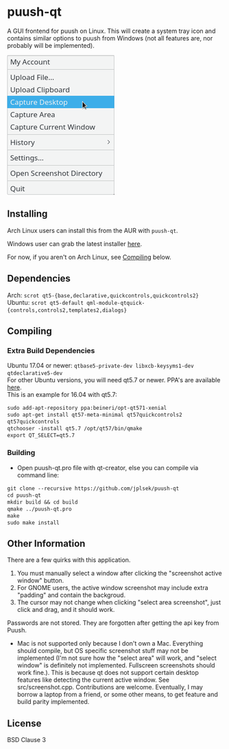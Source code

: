 puush-qt
========
A GUI frontend for puush on Linux. This will create a system tray icon and contains similar options to puush from Windows (not all features are, nor probably will be implemented).

![Screenshot](screenshot.png)

## Installing
Arch Linux users can install this from the AUR with `puush-qt`.  

Windows user can grab the latest installer [here](https://github.com/jplsek/puush-qt/releases).

For now, if you aren't on Arch Linux, see [Compiling](#compiling) below.

## Dependencies
Arch: `scrot qt5-{base,declarative,quickcontrols,quickcontrols2}`  
Ubuntu: `scrot qt5-default qml-module-qtquick-{controls,controls2,templates2,dialogs}`

## Compiling
### Extra Build Dependencies
Ubuntu 17.04 or newer: `qtbase5-private-dev libxcb-keysyms1-dev qtdeclarative5-dev`  
For other Ubuntu versions, you will need qt5.7 or newer. PPA's are available [here](https://launchpad.net/~beineri/+ppa-packages).  
This is an example for 16.04 with qt5.7:

```
sudo add-apt-repository ppa:beineri/opt-qt571-xenial
sudo apt-get install qt57-meta-minimal qt57quickcontrols2 qt57quickcontrols
qtchooser -install qt5.7 /opt/qt57/bin/qmake
export QT_SELECT=qt5.7
```

### Building

* Open puush-qt.pro file with qt-creator, else you can compile via command line:

```
git clone --recursive https://github.com/jplsek/puush-qt  
cd puush-qt  
mkdir build && cd build  
qmake ../puush-qt.pro  
make  
sudo make install
```

## Other Information
There are a few quirks with this application.  
1. You must manually select a window after clicking the "screenshot active window" button.  
2. For GNOME users, the active window screenshot may include extra "padding" and contain the backgroud.  
3. The cursor may not change when clicking "select area screenshot", just  click and drag, and it should work.

Passwords are not stored. They are forgotten after getting the api key from Puush.

* Mac is not supported only because I don't own a Mac. Everything should compile, but OS specific screenshot stuff may not be implemented (I'm not sure how the "select area" will work, and "select window" is definitely not implemented. Fullscreen screenshots should work fine.). This is because qt does not support certain desktop features like detecting the current active window. See src/screenshot.cpp. Contributions are welcome. Eventually, I may borrow a laptop from a friend, or some other means, to get feature and build parity implemented.

## License
BSD Clause 3
